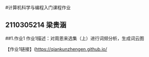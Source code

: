 #计算机科学与编程入门课程作业
## 2110305214 梁贵涵
##1.作业1
作业1描述：对周恩来选集（上）进行词频分析，生成词云图

【作业1链接】(https://qiankunzhengen.github.io/
